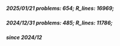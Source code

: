##### 2025/01/21   problems: 654;   R_lines: 16969;
##### 2024/12/31   problems: 485;   R_lines: 11786;
##### since 2024/12